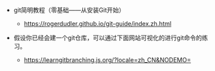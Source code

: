 - git简明教程（零基础——从安装Git开始）
	- https://rogerdudler.github.io/git-guide/index.zh.html

- 假设你已经会建一个git仓库，可以通过下面网站可视化的进行git命令的练习。
	- https://learngitbranching.js.org/?locale=zh_CN&NODEMO=   


